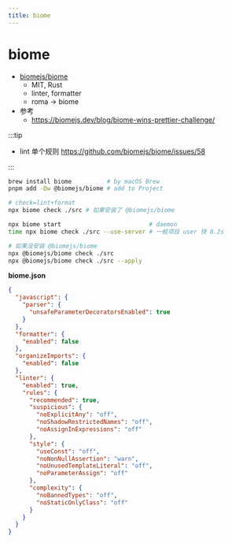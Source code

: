 ```yaml
---
title: biome
---
```


# biome

- [biomejs/biome](https://github.com/biomejs/biome)
  - MIT, Rust
  - linter, formatter
  - roma -> biome
- 参考
  - https://biomejs.dev/blog/biome-wins-prettier-challenge/

:::tip

- lint 单个规则 https://github.com/biomejs/biome/issues/58

:::

```bash
brew install biome          # by macOS Brew
pnpm add -Dw @biomejs/biome # add to Project

# check=lint+format
npx biome check ./src # 如果安装了 @biomejs/biome

npx biome start                         # daemon
time npx biome check ./src --use-server # 一般项目 user 快 0.2s

# 如果没安装 @biomejs/biome
npx @biomejs/biome check ./src
npx @biomejs/biome check ./src --apply
```

**biome.json**

```json
{
  "javascript": {
    "parser": {
      "unsafeParameterDecoratorsEnabled": true
    }
  },
  "formatter": {
    "enabled": false
  },
  "organizeImports": {
    "enabled": false
  },
  "linter": {
    "enabled": true,
    "rules": {
      "recommended": true,
      "suspicious": {
        "noExplicitAny": "off",
        "noShadowRestrictedNames": "off",
        "noAssignInExpressions": "off"
      },
      "style": {
        "useConst": "off",
        "noNonNullAssertion": "warn",
        "noUnusedTemplateLiteral": "off",
        "noParameterAssign": "off"
      },
      "complexity": {
        "noBannedTypes": "off",
        "noStaticOnlyClass": "off"
      }
    }
  }
}
```
